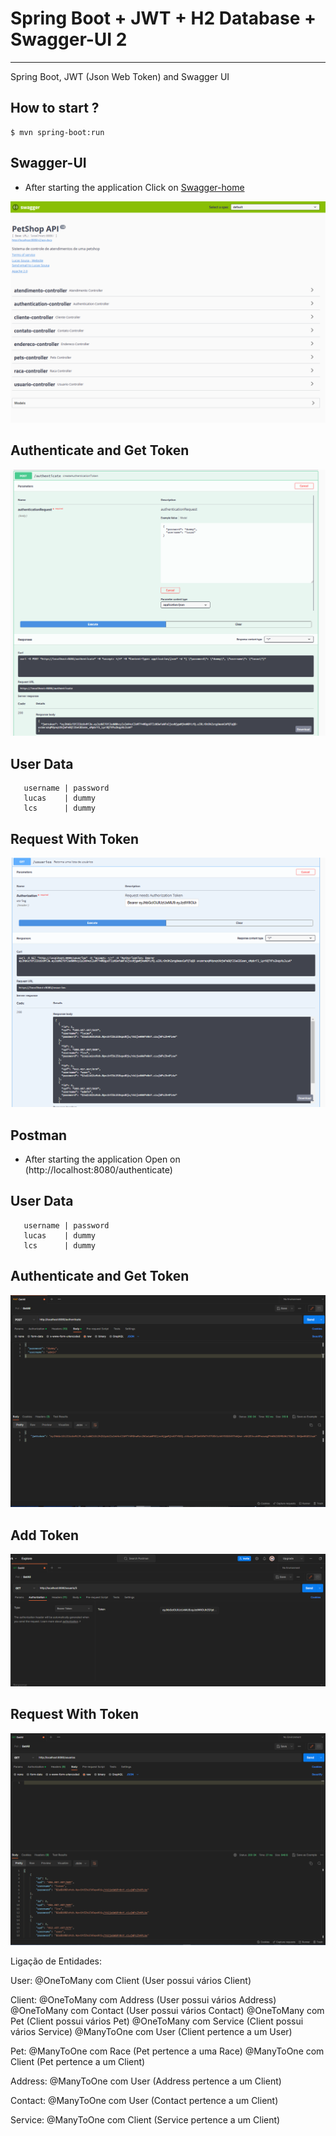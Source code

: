 # Spring Boot + JWT + H2 Database + Swagger-UI 2

<hr>

Spring Boot, JWT (Json Web Token) and Swagger UI


## How to start ?

```
$ mvn spring-boot:run
```



## Swagger-UI
* After starting the application Click on [Swagger-home](http://localhost:8080/swagger-ui.html)

![Swagger-Home](/screenshots/swagger.png "Swagger UI Home")


## Authenticate and Get Token
![Swagger-Home](/screenshots/get-token.png "Authenticate And Get Token")


## User Data

```
   username | password
   lucas    | dummy
   lcs      | dummy
```

## Request With Token
![Swagger-Home](/screenshots/success-response.png "Swagger UI Home")







## Postman
* After starting the application Open on (http://localhost:8080/authenticate)

## User Data

```
   username | password
   lucas    | dummy
   lcs      | dummy
```

## Authenticate and Get Token


![Postman-Home](/screenshots/postman-get-token.png "Get the Token Authentication ")


## Add Token
![Postman-Home](/screenshots/postman-add-token.png "Add the Token Authentication ")



## Request With Token
![Postman-Home](/screenshots/postman-success-response.png "Postman")


Ligação de Entidades:



User:
@OneToMany com Client (User possui vários Client)


Client:
@OneToMany com Address (User possui vários Address)
@OneToMany com Contact (User possui vários Contact)
@OneToMany com Pet (Client possui vários Pet)
@OneToMany com Service (Client possui vários Service)
@ManyToOne com User (Client pertence a um User)


Pet:
@ManyToOne com Race (Pet pertence a uma Race)
@ManyToOne com Client (Pet pertence a um Client)

Address:
@ManyToOne com User (Address pertence a um Client)

Contact:
@ManyToOne com User (Contact pertence a um Client)

Service:
@ManyToOne com Client (Service pertence a um Client)
